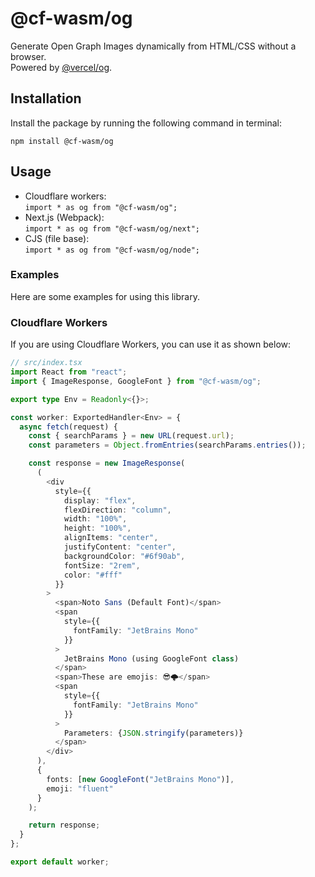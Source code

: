 # @cf-wasm/og

Generate Open Graph Images dynamically from HTML/CSS without a browser.  
Powered by [@vercel/og](https://www.npmjs.com/package/@vercel/og).

## Installation

Install the package by running the following command in terminal:

```shell
npm install @cf-wasm/og
```

## Usage

- Cloudflare workers:  
  `import * as og from "@cf-wasm/og";`
- Next.js (Webpack):  
  `import * as og from "@cf-wasm/og/next";`
- CJS (file base):  
  `import * as og from "@cf-wasm/og/node";`

### Examples

Here are some examples for using this library.

### Cloudflare Workers

If you are using Cloudflare Workers, you can use it as shown below:

```ts
// src/index.tsx
import React from "react";
import { ImageResponse, GoogleFont } from "@cf-wasm/og";

export type Env = Readonly<{}>;

const worker: ExportedHandler<Env> = {
  async fetch(request) {
    const { searchParams } = new URL(request.url);
    const parameters = Object.fromEntries(searchParams.entries());

    const response = new ImageResponse(
      (
        <div
          style={{
            display: "flex",
            flexDirection: "column",
            width: "100%",
            height: "100%",
            alignItems: "center",
            justifyContent: "center",
            backgroundColor: "#6f90ab",
            fontSize: "2rem",
            color: "#fff"
          }}
        >
          <span>Noto Sans (Default Font)</span>
          <span
            style={{
              fontFamily: "JetBrains Mono"
            }}
          >
            JetBrains Mono (using GoogleFont class)
          </span>
          <span>These are emojis: 😎🌩️</span>
          <span
            style={{
              fontFamily: "JetBrains Mono"
            }}
          >
            Parameters: {JSON.stringify(parameters)}
          </span>
        </div>
      ),
      {
        fonts: [new GoogleFont("JetBrains Mono")],
        emoji: "fluent"
      }
    );

    return response;
  }
};

export default worker;
```
